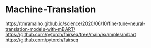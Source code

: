 # Machine-Translation

https://tmramalho.github.io/science/2020/06/10/fine-tune-neural-translation-models-with-mBART/
https://github.com/pytorch/fairseq/tree/main/examples/mbart
https://github.com/pytorch/fairseq

